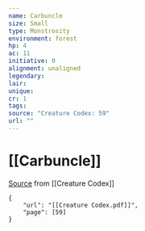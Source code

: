 ```yaml
---
name: Carbuncle
size: Small
type: Monstrosity
environment: forest
hp: 4
ac: 11
initiative: 0
alignment: unaligned
legendary: 
lair: 
unique: 
cr: 1
tags: 
source: "Creature Codex: 59"
url: ""
---
```

# [[Carbuncle]]

[Source](zotero://open-pdf/library/items/NTNKJRHG?page=59) from [[Creature Codex]]

```pdf
{
	"url": "[[Creature Codex.pdf]]",
	"page": [59]
}
```

